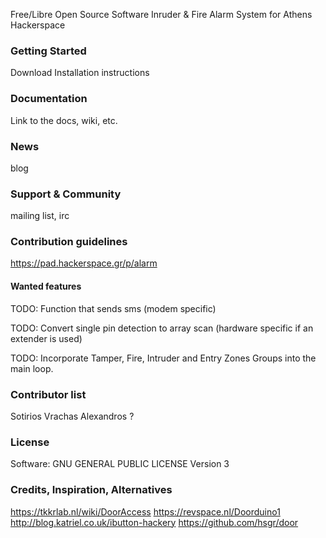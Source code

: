 Free/Libre Open Source Software Inruder & Fire Alarm System for Athens Hackerspace

### Getting Started
Download
Installation instructions

### Documentation
Link to the docs, wiki, etc.

### News 
blog

### Support & Community
mailing list, irc

### Contribution guidelines
https://pad.hackerspace.gr/p/alarm

#### Wanted features
TODO: Function that sends sms (modem specific)

TODO: Convert single pin detection to array scan (hardware specific if an extender is used)

TODO: Incorporate Tamper, Fire, Intruder and Entry Zones Groups into the main loop.

### Contributor list
Sotirios Vrachas
Alexandros ?

### License
Software: GNU GENERAL PUBLIC LICENSE Version 3

### Credits, Inspiration, Alternatives
https://tkkrlab.nl/wiki/DoorAccess
https://revspace.nl/Doorduino1
http://blog.katriel.co.uk/ibutton-hackery
https://github.com/hsgr/door
